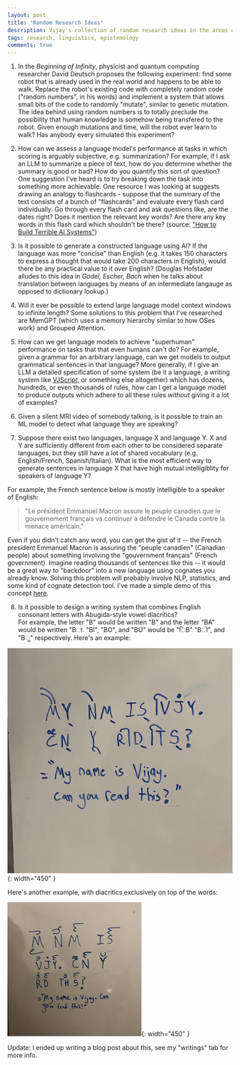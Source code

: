 ```yaml
---
layout: post
title: "Random Research Ideas"
description: Vijay's collection of random research ideas in the areas of computer science, linguistics, artificial intelligence, and more.
tags: research, linguistics, epistemology
comments: true
---
```


1) In the *Beginning of Infinity*, physicist and quantum computing researcher David Deutsch proposes the following experiment: find some robot that is already used in the real world and happens to be able to walk. Replace the robot's existing code with completely random code ("random numbers", in his words) and implement a system that allows small bits of the code to randomly "mutate", similar to genetic mutation. The idea behind using random numbers is to totally preclude the possibility that human knowledge is somehow being transfered to the robot. Given enough mutations and time, will the robot ever learn to walk? Has anybody every simulated this experiment?

2) How can we assess a language model's performance at tasks in which scoring is arguably subjective, e.g. summarization? 
For example, if I ask an LLM to summarize a piece of text, how do you determine whether the summary is good or bad? 
How do you quantify this sort of question? 
One suggestion I've heard is to try breaking down the task into something more achievable. 
One resource I was looking at suggests drawing an analogy to flashcards - suppose that the summary of the text consists of a bunch of "flashcards" and evaluate every flash card individually.
Go through every flash card and ask questions like, are the dates right? Does it mention the relevant key words? Are there any key words in this flash card which shouldn't be there? (source: ["How to Build Terrible AI Systems"](https://www.youtube.com/watch?v=USTG6sQlB6s))

3) Is it possible to generate a constructed language using AI? If the language was more "concise" than English (e.g. it takes 150 characters to express a thought that would take 200 characters in English), would there be any practical value to it over English? (Douglas Hofstader alludes to this idea in *Godel, Escher, Bach* when he talks about translation between languages by means of an intermediate langauge as opposed to dictionary lookup.)

4) Will it ever be possible to extend large language model context windows to infinite length? Some solutions to this problem that I've researched are MemGPT (which uses a memory hierarchy similar to how OSes work) and Grouped Attention.

5) How can we get language models to achieve "superhuman" performance on tasks that that even humans can't do? For example, given a grammar for an arbitrary language, can we get models to output grammatical sentences in that language? More generally, if I give an LLM a detailed specification of some system (be it a language, a writing system like [VJScript](vkethana.com/vjscript), or something else altogether) which has dozens, hundreds, or even thousands of rules, how can I get a language model to produce outputs which adhere to all these rules *without* giving it a lot of examples? 

6) Given a silent MRI video of somebody talking, is it possible to train an ML model to detect what language they are speaking? 

7) Suppose there exist two languages, language X and language Y. X and Y are sufficiently different from each other to be considered separate languages, but they still have a lot of shared vocabulary (e.g. English/French, Spanish/Italian). What is the most efficient way to generate sentences in language X that have high mutual intelligiblity for speakers of language Y? 

For example, the French sentence below is mostly intelligible to a speaker of English:
> "Le président Emmanuel Macron assure le peuple canadien que le gouvernement français va continuer à défendre le Canada contre la menace américain."

Even if you didn't catch any word, you can get the gist of it -- the French	president Emmanuel Macron is assuring the "peuple canadien" (Canadian people) about something involving the "gouvernment français" (French government). Imagine reading thousands of sentences like this -- it would be a great way to "backdoor" into a new language using cognates you already know. Solving this problem will probably involve NLP, statistics, and some kind of cognate detection tool. I've made a simple demo of this concept [here](https://app.vkethana.com/).

8) Is it possible to design a writing system that combines English consonant letters with Abugida-style vowel diacritics?	
For example, the letter "B" would be written "B" and the letter "BA" would be written "Bा. "BI", "BO", and "BU" would be  "िB" "Bो", and "Bु" respectively. 
Here's an example:

![A writing system combining English consonants with Hindi vowels](/assets/images/abugida.jpeg){: width="450" }

Here's another example, with diacritics exclusively on top of the words:

![A second version, which has all the diacritics on top](/assets/images/abugida2.jpeg){: width="450" }

Update: I ended up writing a blog post about this, see my "writings" tab for more info.
